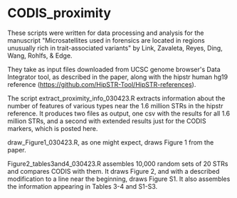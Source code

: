 # CODIS_proximity

These scripts were written for data processing and analysis for the manuscript "Microsatellites used in forensics are located in regions unusually rich in trait-associated variants" by Link, Zavaleta, Reyes, Ding, Wang, Rohlfs, & Edge.

They take as input files downloaded from UCSC genome browser's Data Integrator tool, as described in the paper, along with the hipstr human hg19 reference (https://github.com/HipSTR-Tool/HipSTR-references).

The script extract_proximity_info_030423.R extracts information about the number of features of various types near the 1.6 million STRs in the hipstr reference. It produces two files as output, one csv with the results for all 1.6 million STRs, and a second with extended results just for the CODIS markers, which is posted here.

draw_Figure1_030423.R, as one might expect, draws Figure 1 from the paper.

Figure2_tables3and4_030423.R assembles 10,000 random sets of 20 STRs and compares CODIS with them. It draws Figure 2, and with a described modification to a line near the beginning, draws Figure S1. It also assembles the information appearing in Tables 3-4 and S1-S3.
